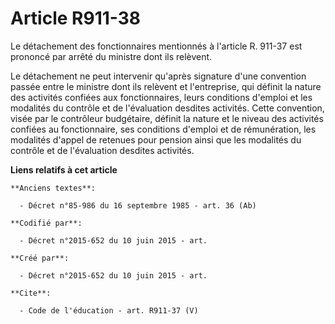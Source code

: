 # Article R911-38

Le détachement des fonctionnaires mentionnés à l'article R. 911-37 est prononcé par arrêté du ministre dont ils relèvent. 

Le détachement ne peut intervenir qu'après signature d'une convention passée entre le ministre dont ils relèvent et
l'entreprise, qui définit la nature des activités confiées aux fonctionnaires, leurs conditions d'emploi et les modalités du
contrôle et de l'évaluation desdites activités. Cette convention, visée par le contrôleur budgétaire, définit la nature et le
niveau des activités confiées au fonctionnaire, ses conditions d'emploi et de rémunération, les modalités d'appel de retenues
pour pension ainsi que les modalités du contrôle et de l'évaluation desdites activités.

**Liens relatifs à cet article**

	**Anciens textes**:

	  - Décret n°85-986 du 16 septembre 1985 - art. 36 (Ab)

	**Codifié par**:

	  - Décret n°2015-652 du 10 juin 2015 - art.

	**Créé par**:

	  - Décret n°2015-652 du 10 juin 2015 - art.

	**Cite**:

	  - Code de l'éducation - art. R911-37 (V)
